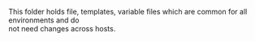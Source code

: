 This folder holds file, templates, variable files which are common for all environments and do  
not need changes across hosts.

